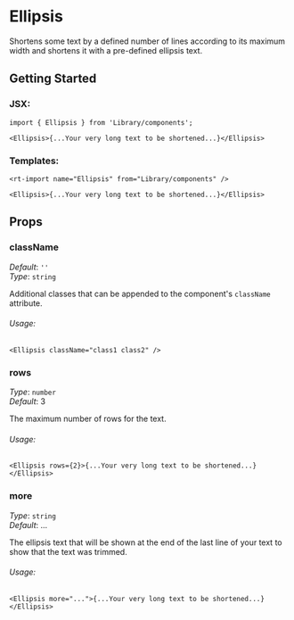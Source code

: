 # Ellipsis

Shortens some text by a defined number of lines according to its maximum width and shortens
it with a pre-defined ellipsis text.

## Getting Started

### JSX:
```
import { Ellipsis } from 'Library/components';

<Ellipsis>{...Your very long text to be shortened...}</Ellipsis>
```

### Templates:
```
<rt-import name="Ellipsis" from="Library/components" />

<Ellipsis>{...Your very long text to be shortened...}</Ellipsis>
```

## Props

### className

_Default_: `''`<br>
_Type_: `string`<br>

Additional classes that can be appended to the component's `className` attribute.

###### Usage:

```
<Ellipsis className="class1 class2" />
```

### rows

_Type_: `number`<br>
_Default_: 3<br>

The maximum number of rows for the text.

###### Usage:

```
<Ellipsis rows={2}>{...Your very long text to be shortened...}</Ellipsis>
```

### more

_Type_: `string`<br>
_Default_: ...<br>

The ellipsis text that will be shown at the end of the last line of your
text to show that the text was trimmed.

###### Usage:

```
<Ellipsis more="...">{...Your very long text to be shortened...}</Ellipsis>
```
